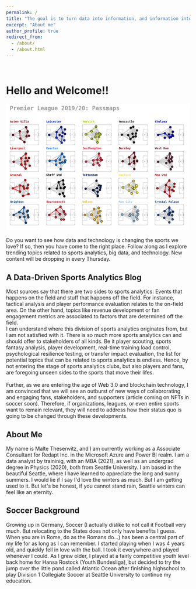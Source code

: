```yaml
---
permalink: /
title: "The goal is to turn data into information, and information into insights."
excerpt: "About me"
author_profile: true
redirect_from: 
  - /about/
  - /about.html
---
```

<br>

# Hello and Welcome!!

![passing_networks](images/main-passing-networks.png)<br><br>
 Do you want to see how data and technology is changing the sports we love? If so, then you have come to the right place. Follow along as I explore trending topics related to sports analytics, big data, and technology. New content will be dropping in every Thursday.<br>

## A Data-Driven Sports Analytics Blog

Most sources say that there are two sides to sports analytics: Events that happens on the field and stuff that happens off the field. For instance, tactical analysis and player performance evaluation relates to the on-field area. On the other hand, topics like revenue development or fan engagement metrics are associated to factors that are determined off the field. <br>
I can understand where this division of sports analytics originates from, but I am not satisfied with it. There is so much more sports analytics can and should offer to stakeholders of all kinds. Be it player scouting, sports fantasy analysis, player development, real-time training load control, psychological resilience testing, or transfer impact evaluation, the list for potential topics that can be related to sports analytics is endless. Hence, by not entering the stage of sports analytics clubs, but also players and fans, are foregoing unseen sides to the sports that move their lifes. <br> <br>
Further, as we are entering the age of Web 3.0 and blockchain technology, I am convinced that we will see an outburst of new ways of collabrorating and engaging fans, stakeholders, and supporters (article coming on NFTs in soccer soon). Therefore, if organizations, leagues, or even entire sports want to remain relevant, they will need to address how their status quo is going to be changed through these developments.

## About Me

My name is Malte Thesenvitz, and I am currently working as a Associate Consultant for Redapt Inc. in the Microsoft Azure and Power BI realm. I am a data analyst by traininig, with an MBA (2021), as well as an undergrad degree in Physics (2020), both from Seattle University. I am based in the beautiful Seattle, where I have learned to appreciate the long and sunny summers. I would lie if I say I'd love the winters as much. But I am getting used to it. But let's be honest, if you cannot stand rain, Seattle winters can feel like an eternity.

## Soccer Background

Growing up in Germany, Soccer (I actually dislike to not call it Football very much. But relocating to the States does not only have benefits I guess. When you are in Rome, do as the Romans do...) has been a central part of my life for as long as I can remember. I started playing when I was 4 years old, and quickly fell in love with the ball. I took it everywhere and played whenever I could. As I grew older, I played at a fairly competitive youth level back home for Hansa Rostock (Youth Bundesliga), but decided to try the jump over the little pond called Atlantic Ocean after finishing highschool to play Division 1 Collegiate Soccer at Seattle University to continue my education.
